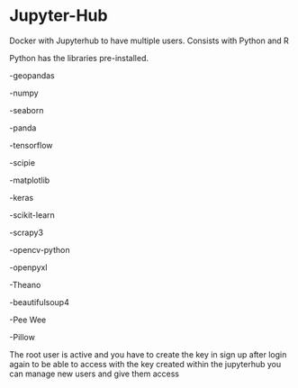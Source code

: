 # Jupyter-Hub
Docker with Jupyterhub to have multiple users.
Consists with Python and R

Python has the libraries pre-installed.
  
  -geopandas
  
  -numpy
  
  -seaborn
  
  -panda
  
  -tensorflow
  
  -scipie
  
  -matplotlib
  
  -keras
  
  -scikit-learn
  
  -scrapy3
  
  -opencv-python
  
  -openpyxl
  
  -Theano
  
  -beautifulsoup4
  
  -Pee Wee
  
  -Pillow

The root user is active and you have to create the key in sign up after login again to be able to access with the key created within the jupyterhub you can manage new users and give them access
